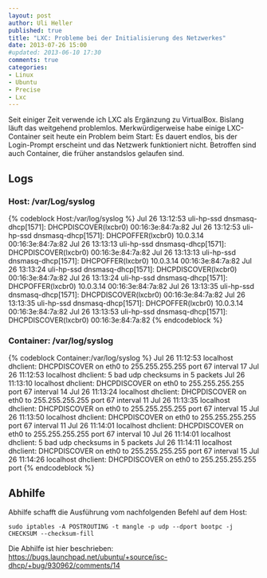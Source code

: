 ```yaml
---
layout: post
author: Uli Heller
published: true
title: "LXC: Probleme bei der Initialisierung des Netzwerkes"
date: 2013-07-26 15:00
#updated: 2013-06-10 17:30
comments: true
categories: 
- Linux
- Ubuntu
- Precise
- Lxc
---
```


Seit einiger Zeit verwende ich LXC als Ergänzung zu VirtualBox.
Bislang läuft das weitgehend problemlos.
Merkwürdigerweise habe einige LXC-Container seit heute ein
Problem beim Start: Es dauert endlos, bis der Login-Prompt erscheint
und das Netzwerk funktioniert nicht. Betroffen sind auch Container,
die früher anstandslos gelaufen sind.

<!-- more -->

## Logs

### Host: /var/Log/syslog

{% codeblock Host:/var/log/syslog %}
Jul 26 13:12:53 uli-hp-ssd dnsmasq-dhcp[1571]: DHCPDISCOVER(lxcbr0) 00:16:3e:84:7a:82 
Jul 26 13:12:53 uli-hp-ssd dnsmasq-dhcp[1571]: DHCPOFFER(lxcbr0) 10.0.3.14 00:16:3e:84:7a:82 
Jul 26 13:13:13 uli-hp-ssd dnsmasq-dhcp[1571]: DHCPDISCOVER(lxcbr0) 00:16:3e:84:7a:82 
Jul 26 13:13:13 uli-hp-ssd dnsmasq-dhcp[1571]: DHCPOFFER(lxcbr0) 10.0.3.14 00:16:3e:84:7a:82 
Jul 26 13:13:24 uli-hp-ssd dnsmasq-dhcp[1571]: DHCPDISCOVER(lxcbr0) 00:16:3e:84:7a:82 
Jul 26 13:13:24 uli-hp-ssd dnsmasq-dhcp[1571]: DHCPOFFER(lxcbr0) 10.0.3.14 00:16:3e:84:7a:82 
Jul 26 13:13:35 uli-hp-ssd dnsmasq-dhcp[1571]: DHCPDISCOVER(lxcbr0) 00:16:3e:84:7a:82 
Jul 26 13:13:35 uli-hp-ssd dnsmasq-dhcp[1571]: DHCPOFFER(lxcbr0) 10.0.3.14 00:16:3e:84:7a:82 
Jul 26 13:13:53 uli-hp-ssd dnsmasq-dhcp[1571]: DHCPDISCOVER(lxcbr0) 00:16:3e:84:7a:82 
{% endcodeblock %}


### Container: /var/log/syslog

{% codeblock Container:/var/log/syslog %}
Jul 26 11:12:53 localhost dhclient: DHCPDISCOVER on eth0 to 255.255.255.255 port 67 interval 17
Jul 26 11:12:53 localhost dhclient: 5 bad udp checksums in 5 packets
Jul 26 11:13:10 localhost dhclient: DHCPDISCOVER on eth0 to 255.255.255.255 port 67 interval 14
Jul 26 11:13:24 localhost dhclient: DHCPDISCOVER on eth0 to 255.255.255.255 port 67 interval 11
Jul 26 11:13:35 localhost dhclient: DHCPDISCOVER on eth0 to 255.255.255.255 port 67 interval 15
Jul 26 11:13:50 localhost dhclient: DHCPDISCOVER on eth0 to 255.255.255.255 port 67 interval 11
Jul 26 11:14:01 localhost dhclient: DHCPDISCOVER on eth0 to 255.255.255.255 port 67 interval 10
Jul 26 11:14:01 localhost dhclient: 5 bad udp checksums in 5 packets
Jul 26 11:14:11 localhost dhclient: DHCPDISCOVER on eth0 to 255.255.255.255 port 67 interval 15
Jul 26 11:14:26 localhost dhclient: DHCPDISCOVER on eth0 to 255.255.255.255 port
{% endcodeblock %}

## Abhilfe

Abhilfe schafft die Ausführung vom nachfolgenden Befehl auf dem Host:

```
sudo iptables -A POSTROUTING -t mangle -p udp --dport bootpc -j CHECKSUM --checksum-fill
```

Die Abhilfe ist hier beschrieben: <https://bugs.launchpad.net/ubuntu/+source/isc-dhcp/+bug/930962/comments/14>
